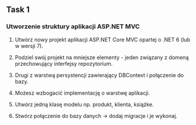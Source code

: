 ## Task 1

### Utworzenie struktury aplikacji ASP.NET MVC 

1. Utwórz nowy projekt aplikacji ASP.NET Core MVC opartej o .NET 6 (lub w wersji 7). 

2. Podziel swój projekt na mniejsze elementy - jeden związany z domeną przechowujący interfejsy repozytorium.

3. Drugi z warstwą persystencji zawierający DBContext i połączenie do bazy.

4. Możesz wzbogacić implementację o warstwę aplikacji.

5. Utwórz jedną klasę modelu np. produkt, klienta, książke.

6. Stwórz połączenie do bazy danych -> dodaj migracje i je wykonaj.
